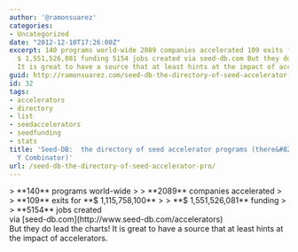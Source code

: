 ```yaml
---
author: '@ramonsuarez'
categories:
- Uncategorized
date: "2012-12-10T17:26:00Z"
excerpt: 140 programs world-wide 2089 companies accelerated 109 exits for $ 1,115,758,100
  $ 1,551,526,081 funding 5154 jobs created via seed-db.com But they do lead the charts!
  It is great to have a source that at least hints at the impact of accelerators.
guid: http://ramonsuarez.com/seed-db-the-directory-of-seed-accelerator-pro
id: 32
tags:
- accelerators
- directory
- list
- seedaccelerators
- seedfunding
- stats
title: 'Seed-DB:  the directory of seed accelerator programs (there&#8217;s life beyond
  Y Combinator)'
url: /seed-db-the-directory-of-seed-accelerator-pro/
---
```


<div class="posterous_bookmarklet_entry">> **140** programs world-wide
> 
> **2089** companies accelerated
> 
> **109** exits for **$ 1,115,758,100**
> 
> **$ 1,551,526,081** funding
> 
> **5154** jobs created

<div class="posterous_quote_citation">via [seed-db.com](http://www.seed-db.com/accelerators)</div>But they do lead the charts! It is great to have a source that at least hints at the impact of accelerators.

</div>